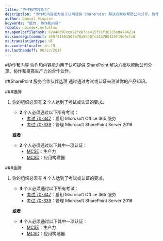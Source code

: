 ```yaml
---
title: "协作和内容能力"
description: "协作和内容能力用于认可提供 SharePoint 解决方案以帮助公司分享、协作和提高生产力的合作伙伴。"
author: Daniel Simpson
keywords: "能力, 协作和内容"
robots: noindex,nofollow
ms.openlocfilehash: 62a46d97cca92feb7ce415f31f36205eda784214
ms.sourcegitcommit: 400f31501507a78a5b38fc228780125f19d0cfc6
ms.translationtype: HT
ms.contentlocale: zh-CN
ms.lasthandoff: 06/27/2017
---
```

#<a name="collaboration-and-content"></a>协作和内容
协作和内容能力用于认可提供 SharePoint 解决方案以帮助公司分享、协作和提高生产力的合作伙伴。

##<a name="sharepoint-services-partner-option"></a>SharePoint 服务合作伙伴选项
通过通过考试或认证来测试你的产品知识。

###<a name="silver"></a>银牌

1. 你的组织必须有 **2** 个人达到了考试或认证的要求。

    - **2** 个人必须通过以下所有考试：
        - [考试 70-347](https://www.microsoft.com/en-us/learning/exam-70-347.aspx)：启用 Microsoft Office 365 服务
        - [考试 70-339](https://www.microsoft.com/en-us/learning/exam-70-339.aspx)：管理 Microsoft SharePoint Server 2016

    **或者**

    - **2** 个人必须通过以下其中一项认证：
        - [MCSE](https://www.microsoft.com/en-us/learning/mcse-productivity-certification.aspx)：生产力
        - [MCSD](https://www.microsoft.com/en-us/learning/mcsd-app-builder-certification.aspx)：应用构建器

###<a name="gold"></a>金牌
1. 你的组织必须有 **4** 个人达到了考试或认证的要求。

    - **4** 个人必须通过以下所有考试：
        - [考试 70-347](https://www.microsoft.com/en-us/learning/exam-70-347.aspx)：启用 Microsoft Office 365 服务
        - [考试 70-339](https://www.microsoft.com/en-us/learning/exam-70-339.aspx)：管理 Microsoft SharePoint Server 2016

    **或者**

    - **4** 个人必须通过以下其中一项认证：
        - [MCSE](https://www.microsoft.com/en-us/learning/mcse-productivity-certification.aspx)：生产力
        - [MCSD](https://www.microsoft.com/en-us/learning/mcsd-app-builder-certification.aspx)：应用构建器
 

